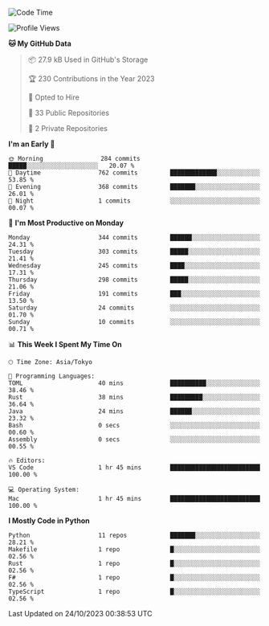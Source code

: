 <!--START_SECTION:waka-->
![Code Time](http://img.shields.io/badge/Code%20Time-720%20hrs%2027%20mins-blue)

![Profile Views](http://img.shields.io/badge/Profile%20Views-0-blue)

**🐱 My GitHub Data** 

> 📦 27.9 kB Used in GitHub's Storage 
 > 
> 🏆 230 Contributions in the Year 2023
 > 
> 💼 Opted to Hire
 > 
> 📜 33 Public Repositories 
 > 
> 🔑 2 Private Repositories 
 > 
**I'm an Early 🐤** 

```text
🌞 Morning                284 commits         █████░░░░░░░░░░░░░░░░░░░░   20.07 % 
🌆 Daytime                762 commits         █████████████░░░░░░░░░░░░   53.85 % 
🌃 Evening                368 commits         ███████░░░░░░░░░░░░░░░░░░   26.01 % 
🌙 Night                  1 commits           ░░░░░░░░░░░░░░░░░░░░░░░░░   00.07 % 
```
📅 **I'm Most Productive on Monday** 

```text
Monday                   344 commits         ██████░░░░░░░░░░░░░░░░░░░   24.31 % 
Tuesday                  303 commits         █████░░░░░░░░░░░░░░░░░░░░   21.41 % 
Wednesday                245 commits         ████░░░░░░░░░░░░░░░░░░░░░   17.31 % 
Thursday                 298 commits         █████░░░░░░░░░░░░░░░░░░░░   21.06 % 
Friday                   191 commits         ███░░░░░░░░░░░░░░░░░░░░░░   13.50 % 
Saturday                 24 commits          ░░░░░░░░░░░░░░░░░░░░░░░░░   01.70 % 
Sunday                   10 commits          ░░░░░░░░░░░░░░░░░░░░░░░░░   00.71 % 
```


📊 **This Week I Spent My Time On** 

```text
🕑︎ Time Zone: Asia/Tokyo

💬 Programming Languages: 
TOML                     40 mins             ██████████░░░░░░░░░░░░░░░   38.46 % 
Rust                     38 mins             █████████░░░░░░░░░░░░░░░░   36.64 % 
Java                     24 mins             ██████░░░░░░░░░░░░░░░░░░░   23.32 % 
Bash                     0 secs              ░░░░░░░░░░░░░░░░░░░░░░░░░   00.60 % 
Assembly                 0 secs              ░░░░░░░░░░░░░░░░░░░░░░░░░   00.55 % 

🔥 Editors: 
VS Code                  1 hr 45 mins        █████████████████████████   100.00 % 

💻 Operating System: 
Mac                      1 hr 45 mins        █████████████████████████   100.00 % 
```

**I Mostly Code in Python** 

```text
Python                   11 repos            ███████░░░░░░░░░░░░░░░░░░   28.21 % 
Makefile                 1 repo              █░░░░░░░░░░░░░░░░░░░░░░░░   02.56 % 
Rust                     1 repo              █░░░░░░░░░░░░░░░░░░░░░░░░   02.56 % 
F#                       1 repo              █░░░░░░░░░░░░░░░░░░░░░░░░   02.56 % 
TypeScript               1 repo              █░░░░░░░░░░░░░░░░░░░░░░░░   02.56 % 
```




 Last Updated on 24/10/2023 00:38:53 UTC
<!--END_SECTION:waka-->
